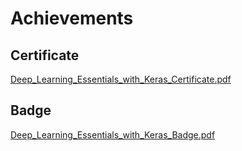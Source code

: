 

# Achievements
## Certificate
[Deep_Learning_Essentials_with_Keras_Certificate.pdf](https://prod-files-secure.s3.us-west-2.amazonaws.com/03e82b26-cccb-4906-bb56-adabcbdc0655/f5cf1405-8a02-49a4-beb6-3d50b033ba6e/Deep_Learning_Essentials_with_Keras_Certificate.pdf?X-Amz-Algorithm=AWS4-HMAC-SHA256&X-Amz-Content-Sha256=UNSIGNED-PAYLOAD&X-Amz-Credential=ASIAZI2LB4667ZE7643B%2F20250207%2Fus-west-2%2Fs3%2Faws4_request&X-Amz-Date=20250207T062127Z&X-Amz-Expires=3600&X-Amz-Security-Token=IQoJb3JpZ2luX2VjEFYaCXVzLXdlc3QtMiJGMEQCIBsosEEW5nvodM%2FcT56PwE6RrTepsad9Le8m7pMMlAQ8AiAUry0B7kUsFD7T6QBaWpZHRdSGM5ASDn8vUvKnlEVNSyr%2FAwhvEAAaDDYzNzQyMzE4MzgwNSIMeioJc2yHQlYnqZS2KtwDg1E5opWDswyMgPhfsQMdOaDJ8B1tpzkOndEwO3G3vxRpsHzvDFBAtUJkB%2FZYW5WXjBAhSm8Ec227wKJ5t%2BsR9aUcLinL1kDiuGF6to7F64kD81KrVz27L%2FzAclwP9VG9HMe4raq%2BUVhic8tDtQ4tILiMKhIrc2rLehbwhYhS0TZNeKwPXAkZ%2FUpJntZWO%2FkXmxviVSyIcQ4QsEWsCgm3m%2B7oLPJMewJlUrhTwlHtTiP1mtXvJdldcjhJtNA%2FOHv0i34ecQWX1tkrUtgVYnO07CIVGL0jDZaxMU1VMPPZtJBT6d2mNFFGZTUWSNj5tf1EP%2FVVlyBdll8t6QvPRt3NjdwQi74pdmeQL1Q0PHrqavlpHHrTcGv90hTutFyDqeKv%2F94QB52tJve59dPf%2FWdVTySXb2szoHat%2FZCjBxokezFq31pAXocQ0743sJIEBOCn7OSBwa7IIVUOYfDBLmezAMHtLdgu7RQbHKz7Son%2FlVtRKjScHCyxhUMFNdw%2BWpF1IQLmK1ZoJYQlJ3zqogco6h8llLjPp0%2FZJ3yVtBNo24eGtRmXUhSAdASOhDVgyQV3Z1a5yv8zB%2BK0zKrjveo6UFIEGDI1U9214cq4wD8BkcKwyIuVGHXZ8RduHBEw7L6WvQY6pgGqKmn9V9vmgm9ZObnVh1C4FHnStIUdjryY2hmDovtlER%2BDAUNt%2BEaDqddGZUKsQWxPD%2B%2FE8Rle5KsUSZhUgNy%2FtjLRhw7Y0pEY%2FEdtRL7WicP%2BCMVaOBfLWVCz2AtbT1EHkpkMQrPE5jFRQsIuYtM%2FSxKh9eOQLxxUFoGeiOoF6XkYzZDlYNdS3Gz0FSpCtwLGce5AlP5vz0TFZpGOE4VOsAKh%2FbxD&X-Amz-Signature=596180407a2763b702f551c6c7b0f711545d6895b7b444ee9d1b9e964ab1e6af&X-Amz-SignedHeaders=host&x-id=GetObject)
## Badge
[Deep_Learning_Essentials_with_Keras_Badge.pdf](https://prod-files-secure.s3.us-west-2.amazonaws.com/03e82b26-cccb-4906-bb56-adabcbdc0655/5c209097-6d96-477f-a031-edc11aa6225f/Deep_Learning_Essentials_with_Keras_Badge.pdf?X-Amz-Algorithm=AWS4-HMAC-SHA256&X-Amz-Content-Sha256=UNSIGNED-PAYLOAD&X-Amz-Credential=ASIAZI2LB4667ZE7643B%2F20250207%2Fus-west-2%2Fs3%2Faws4_request&X-Amz-Date=20250207T062127Z&X-Amz-Expires=3600&X-Amz-Security-Token=IQoJb3JpZ2luX2VjEFYaCXVzLXdlc3QtMiJGMEQCIBsosEEW5nvodM%2FcT56PwE6RrTepsad9Le8m7pMMlAQ8AiAUry0B7kUsFD7T6QBaWpZHRdSGM5ASDn8vUvKnlEVNSyr%2FAwhvEAAaDDYzNzQyMzE4MzgwNSIMeioJc2yHQlYnqZS2KtwDg1E5opWDswyMgPhfsQMdOaDJ8B1tpzkOndEwO3G3vxRpsHzvDFBAtUJkB%2FZYW5WXjBAhSm8Ec227wKJ5t%2BsR9aUcLinL1kDiuGF6to7F64kD81KrVz27L%2FzAclwP9VG9HMe4raq%2BUVhic8tDtQ4tILiMKhIrc2rLehbwhYhS0TZNeKwPXAkZ%2FUpJntZWO%2FkXmxviVSyIcQ4QsEWsCgm3m%2B7oLPJMewJlUrhTwlHtTiP1mtXvJdldcjhJtNA%2FOHv0i34ecQWX1tkrUtgVYnO07CIVGL0jDZaxMU1VMPPZtJBT6d2mNFFGZTUWSNj5tf1EP%2FVVlyBdll8t6QvPRt3NjdwQi74pdmeQL1Q0PHrqavlpHHrTcGv90hTutFyDqeKv%2F94QB52tJve59dPf%2FWdVTySXb2szoHat%2FZCjBxokezFq31pAXocQ0743sJIEBOCn7OSBwa7IIVUOYfDBLmezAMHtLdgu7RQbHKz7Son%2FlVtRKjScHCyxhUMFNdw%2BWpF1IQLmK1ZoJYQlJ3zqogco6h8llLjPp0%2FZJ3yVtBNo24eGtRmXUhSAdASOhDVgyQV3Z1a5yv8zB%2BK0zKrjveo6UFIEGDI1U9214cq4wD8BkcKwyIuVGHXZ8RduHBEw7L6WvQY6pgGqKmn9V9vmgm9ZObnVh1C4FHnStIUdjryY2hmDovtlER%2BDAUNt%2BEaDqddGZUKsQWxPD%2B%2FE8Rle5KsUSZhUgNy%2FtjLRhw7Y0pEY%2FEdtRL7WicP%2BCMVaOBfLWVCz2AtbT1EHkpkMQrPE5jFRQsIuYtM%2FSxKh9eOQLxxUFoGeiOoF6XkYzZDlYNdS3Gz0FSpCtwLGce5AlP5vz0TFZpGOE4VOsAKh%2FbxD&X-Amz-Signature=efbd12a3a67dbb1b5c771325f76a7510136f13871f222f84c82f94501c2cd7ec&X-Amz-SignedHeaders=host&x-id=GetObject)
